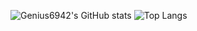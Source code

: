![Genius6942's GitHub stats](https://github-readme-stats.vercel.app/api?username=Genius6942&show_icons=true)
![Top Langs](https://github-readme-stats.vercel.app/api/top-langs/?username=Genius6942&layout=compact)
